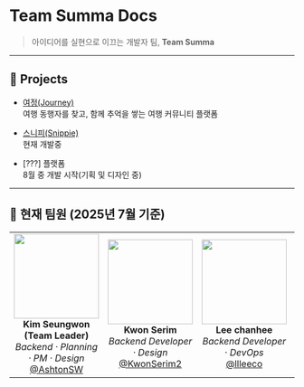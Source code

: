 # Team Summa Docs

> 아이디어를 실현으로 이끄는 개발자 팀, **Team Summa**

---

## 📂 Projects

- [여정(Journey)](./projects/journey/journey.md)  
  여행 동행자를 찾고, 함께 추억을 쌓는 여행 커뮤니티 플랫폼

- [스니피(Snippie)](./projects/snippie/snippie.md)  
  현재 개발중

- [???] 플랫폼 <br>
  8월 중 개발 시작(기획 및 디자인 중)

---


## 👥 현재 팀원 (2025년 7월 기준)

|  |  |  |  |
|:--:|:--:|:--:|:--:|
| <img src="https://github.com/AshtonSW.png" width="150"/> <br> **Kim Seungwon (Team Leader)** <br> *Backend · Planning · PM · Design* <br> [@AshtonSW](https://github.com/AshtonSW) | <img src="https://github.com/KwonSerim2.png" width="150"/> <br> **Kwon Serim** <br> *Backend Developer · Design* <br> [@KwonSerim2](https://github.com/KwonSerim2) | <img src="https://github.com/llleeco.png" width="150"/> <br> **Lee chanhee** <br> *Backend Developer · DevOps* <br> [@llleeco](https://github.com/llleeco) | <img src="https://github.com/YSW2.png" width="150"/> <br> **YSW** <br> *Frontend Developer* <br> [@YSW2](https://github.com/YSW2) |

